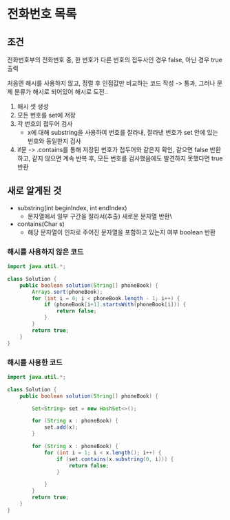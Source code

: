 # 전화번호 목록
## 조건
전화번호부의 전화번호 중, 한 번호가 다른 번호의 접두사인 경우 false, 아닌 경우 true 출력

처음엔 해시를 사용하지 않고, 정렬 후 인접값만 비교하는 코드 작성 -> 통과,
그러나 문제 분류가 해시로 되어있어 해시로 도전..
1. 해시 셋 생성
2. 모든 번호를 set에 저장
3. 각 번호의 접두어 검사
   - x에 대해 substring을 사용하여 번호를 잘라내, 잘라낸 번호가 set 안에 있는 번호와 동일한지 검사
5. if문 -> .contains를 통해 저장된 번호가 접두어와 같은지 확인, 같으면 false 반환하고, 같지 않으면 계속 반복 후, 모든 번호를 검사했음에도 발견하지 못했다면 true 반환

## 새로 알게된 것
- substring(int beginIndex, int endIndex)
  - 문자열에서 일부 구간을 잘라서(추출) 새로운 문자열 반환\
- contains(Char s)
  - 해당 문자열이 인자로 주어진 문자열을 포함하고 있는지 여부 boolean 반환
### 해시를 사용하지 않은 코드
```java
import java.util.*;

class Solution {
    public boolean solution(String[] phoneBook) {
        Arrays.sort(phoneBook);
        for (int i = 0; i < phoneBook.length - 1; i++) {
            if (phoneBook[i+1].startsWith(phoneBook[i])) {
                return false;
            }
        }
        return true;
    }
}
```


### 해시를 사용한 코드
```java
import java.util.*;

class Solution {
    public boolean solution(String[] phoneBook) {

        Set<String> set = new HashSet<>();

        for (String x : phoneBook) {
            set.add(x);
        }

        for (String x : phoneBook) {
            for (int i = 1; i < x.length(); i++) {
                if (set.contains(x.substring(0, i))) {
                    return false;
                }

            }
        }
        return true;
    }
}
```